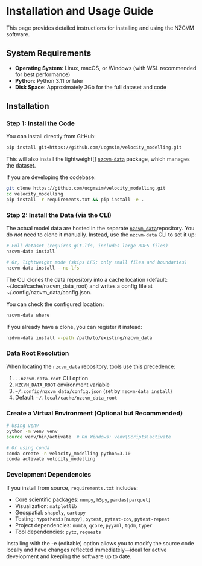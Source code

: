 # Installation and Usage Guide

This page provides detailed instructions for installing and using the NZCVM software.

## System Requirements

- **Operating System**: Linux, macOS, or Windows (with WSL recommended for best performance)
- **Python**: Python 3.11 or later
- **Disk Space**: Approximately 3Gb for the full dataset and code

## Installation

### Step 1: Install the Code

You can install directly from GitHub:

```bash
pip install git+https://github.com/ucgmsim/velocity_modelling.git
```
This will also install the lightweight[] [`nzcvm-data`](https://github.com/ucgmsim/nzcvm_data)
 package, which manages the dataset.

If you are developing the codebase:
```bash
git clone https://github.com/ucgmsim/velocity_modelling.git
cd velocity_modelling
pip install -r requirements.txt && pip install -e .
```

### Step 2: Install the Data (via the CLI)
The actual model data are hosted in the separate [`nzcvm_data`](https://github.com/ucgmsim/nzcvm_data)repository.
You do *not* need to clone it manually. Instead, use the `nzcvm-data` CLI to set it up:
```bash
# Full dataset (requires git-lfs, includes large HDF5 files)
nzcvm-data install

# Or, lightweight mode (skips LFS; only small files and boundaries)
nzcvm-data install --no-lfs
```
The CLI clones the data repository into a cache location (default: ~/.local/cache/nzcvm_data_root) and writes a config file at ~/.config/nzcvm_data/config.json.

You can check the configured location:
```bash
nzcvm-data where
```
If you already have a clone, you can register it instead:
```bash
nzdvm-data install --path /path/to/existing/nzcvm_data
```


### Data Root Resolution

When locating the `nzcvm_data` repository, tools use this precedence:

1. `--nzcvm-data-root` CLI option
2. `NZCVM_DATA_ROOT` environment variable
3. `~/.config/nzcvm_data/config.json` (set by `nzcvm-data install`)
4.  Default: `~/.local/cache/nzcvm_data_root`



### Create a Virtual Environment (Optional but Recommended)

```bash
# Using venv
python -m venv venv
source venv/bin/activate  # On Windows: venv\Scripts\activate

# Or using conda
conda create -n velocity_modelling python=3.10
conda activate velocity_modelling
```

### Development Dependencies
If you install from source, `requirements.txt` includes:
- Core scientific packages: `numpy`, `h5py`, `pandas[parquet]`
- Visualization: `matplotlib`
- Geospatial: `shapely`, `cartopy`
- Testing: `hypothesis[numpy]`, `pytest`, `pytest-cov`, `pytest-repeat`
- Project dependencies: `numba`, `qcore`, `pyyaml`, `tqdm`, `typer`
- Tool dependencies: `pytz`, `requests`

Installing with the -e (editable) option allows you to modify the source code locally and have changes reflected immediately—ideal for active development and keeping the software up to date.

